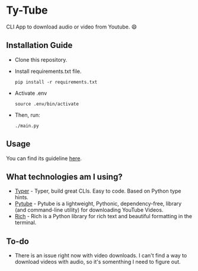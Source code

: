 # Ty-Tube

CLI App to download audio or video from Youtube. :smile:

## Installation Guide

- Clone this repository.
- Install requirements.txt file.

  ```
  pip install -r requirements.txt
  ```
- Activate .env

  ```
  source .env/bin/activate
  ```
- Then, run:

  ```
  ./main.py
  ```

## Usage

You can find its guideline [here](/docs/usage.md).

## What technologies am I using?

- [Typer](https://typer.tiangolo.com/) - Typer, build great CLIs. Easy to code. Based on Python type hints.
- [Pytube](https://pytube.io/en/latest/) - Pytube is a lightweight, Pythonic, dependency-free, library (and command-line utility) for downloading YouTube Videos.
- [Rich](https://github.com/Textualize/rich) - Rich is a Python library for rich text and beautiful formatting in the terminal.

## To-do

- There is an issue right now with video downloads. I can't find a way to download videos with audio, so it's somenthing I need to
figure out.
